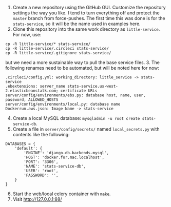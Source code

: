 1. Create a new repository using the GitHub GUI. Customize the repository settings the way you like. I tend to turn everything off and protect the `master` branch from force-pushes. The first time this was done is for the `stats-service`, so it will be the name used in examples here.
2. Clone this repository into the same work directory as `little-service`. For now, use:
```
cp -R little-service/* stats-service/
cp -R little-service/.circleci stats-service/
cp -R little-service/.gitignore stats-service/
```
but we need a more sustainable way to pull the base service files.
3. The following renames need to be automated, but will be noted here for now:
```
.circleci/config.yml: working_directory: little_service -> stats-service
.ebextensions: server_name stats-service.us-west-2.elasticbeanstalk.com; certificate URLs
server/config/environments/ebs.py: database host, name, user, password, ALLOWED_HOSTS
server/config/environments/local.py: database name
Dockerrun.aws.json: Image Name -> stats-service
```
4. Create a local MySQL database: `mysqladmin -u root create stats-service-db`.
5. Create a file in `server/config/secrets/` named `local_secrets.py` with contents like the following:
```
DATABASES = {
    'default': {
        'ENGINE': 'django.db.backends.mysql',
        'HOST': 'docker.for.mac.localhost',
        'PORT': '3306',
        'NAME': 'stats-service-db',
        'USER': 'root',
        'PASSWORD': '',
    }
}
```
6. Start the web/local celery container with `make`.
7. Visit http://127.0.0.1:88/

